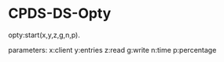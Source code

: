 # CPDS-DS-Opty
opty:start(x,y,z,g,n,p).

parameters:
x:client 
y:entries
z:read 
g:write
n:time
p:percentage